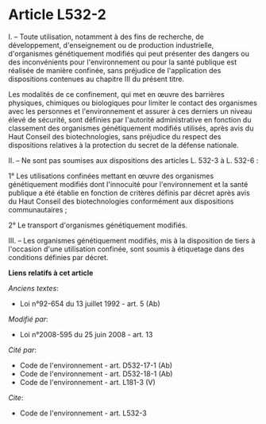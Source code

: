 # Article L532-2

I. – Toute utilisation, notamment à des fins de recherche, de développement, d'enseignement ou de production industrielle,
d'organismes génétiquement modifiés qui peut présenter des dangers ou des inconvénients pour l'environnement ou pour la santé
publique est réalisée de manière confinée, sans préjudice de l'application des dispositions contenues au chapitre III du
présent titre.

Les modalités de ce confinement, qui met en œuvre des barrières physiques, chimiques ou biologiques pour limiter le contact
des organismes avec les personnes et l'environnement et assurer à ces derniers un niveau élevé de sécurité, sont définies par
l'autorité administrative en fonction du classement des organismes génétiquement modifiés utilisés, après avis du Haut
Conseil des biotechnologies, sans préjudice du respect des dispositions relatives à la protection du secret de la défense
nationale.

II. – Ne sont pas soumises aux dispositions des articles L. 532-3 à L. 532-6 :

1° Les utilisations confinées mettant en œuvre des organismes génétiquement modifiés dont l'innocuité pour l'environnement et
la santé publique a été établie en fonction de critères définis par décret après avis du Haut Conseil des biotechnologies
conformément aux dispositions communautaires ;

2° Le transport d'organismes génétiquement modifiés.

III. – Les organismes génétiquement modifiés, mis à la disposition de tiers à l'occasion d'une utilisation confinée, sont
soumis à étiquetage dans des conditions définies par décret.

**Liens relatifs à cet article**

_Anciens textes_:

  - Loi n°92-654 du 13 juillet 1992 - art. 5 (Ab)

_Modifié par_:

  - Loi n°2008-595 du 25 juin 2008 - art. 13

_Cité par_:

  - Code de l'environnement - art. D532-17-1 (Ab)
  - Code de l'environnement - art. D532-18-1 (Ab)
  - Code de l'environnement - art. L181-3 (V)

_Cite_:

  - Code de l'environnement - art. L532-3

